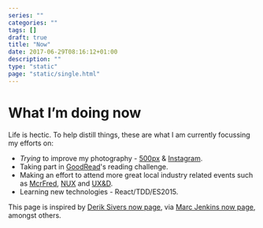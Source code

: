 ```yaml
---
series: ""
categories: ""
tags: []
draft: true
title: "Now"
date: 2017-06-29T08:16:12+01:00
description: ""
type: "static"
page: "static/single.html"
---
```

<h1>What I’m doing now</h1>

Life is hectic. To help distill things, these are what I am currently focussing my efforts on:

* _Trying_ to improve my photography - [500px](https://www.500px.com/jibubo/) &amp; [Instagram](https://www.instagram.com/jibubo/).
* Taking part in [GoodRead](https://www.goodreads.com/user_challenges/4380722)'s reading challenge.
* Making an effort to attend more great local industry related events such as [McrFred](http://www.meetup.com/McrFRED/), [NUX](http://nuxuk.org/) and [UX&D](http://www.meetup.com/McrUXD/).
* Learning new technologies - React/TDD/ES2015.

This page is inspired by [Derik Sivers now page](https://sivers.org/nowff), via [Marc Jenkins now page](https://marcjenkins.co.uk/now/), amongst others.

